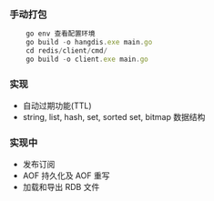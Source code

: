 ### 手动打包
```jsx
    go env 查看配置环境
    go build -o hangdis.exe main.go
    cd redis/client/cmd/
    go build -o client.exe main.go
```

### 实现
- 自动过期功能(TTL)
-  string, list, hash, set, sorted set, bitmap 数据结构

### 实现中

- 发布订阅
- AOF 持久化及 AOF 重写
- 加载和导出 RDB 文件